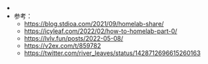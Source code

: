 -
- 参考：
	- https://blog.stdioa.com/2021/09/homelab-share/
	- https://icyleaf.com/2022/02/how-to-homelab-part-0/
	- https://lvlv.fun/posts/2022-05-08/
	- https://v2ex.com/t/859782
	- https://twitter.com/river_leaves/status/1428712696615260163
